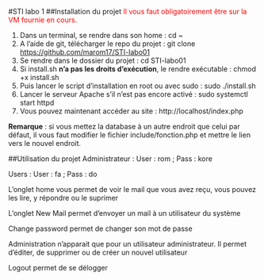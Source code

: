 #STI labo 1
##Installation du projet
<span style="color:red">Il vous faut obligatoirement être sur la VM fournie en cours.</span>

1.	Dans un terminal, se rendre dans son home : cd ~
2.	A l’aide de git, télécharger le repo du projet : git clone https://github.com/marom17/STI-labo01
3.	Se rendre dans le dossier du projet : cd STI-labo01
4.	Si install.sh **n’a pas les droits d’exécution**, le rendre exécutable : chmod +x install.sh
5.	Puis lancer le script d’installation en root ou avec sudo : sudo ./install.sh
6.	Lancer le serveur Apache s’il n’est pas encore activé : sudo systemctl start httpd
7.	Vous pouvez maintenant accéder au site : http://localhost/index.php

**Remarque** : si vous mettez la database à un autre endroit que celui par défaut, il vous faut modifier le  fichier include/fonction.php et mettre le lien vers le nouvel endroit.

##Utilisation du projet
Administrateur : User : rom ; Pass : kore

Users : User : fa ; Pass : do

L’onglet home vous permet de voir le mail que vous avez reçu, vous pouvez les lire, y répondre ou le suprimer

L’onglet New Mail permet d’envoyer un mail à un utilisateur du système

Change password permet de changer son mot de passe

Administration n’apparait que pour un utilisateur administrateur. Il permet d’éditer, de supprimer ou de créer un nouvel utilisateur

Logout permet de se délogger
